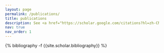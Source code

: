 ```yaml
---
layout: page
permalink: /publications/
title: publications
description: See <a href="https://scholar.google.com/citations?hl=zh-CN&user=qTwd1aEAAAAJ&view_op=list_works&sortby=pubdate" style="color:#b31aaa;">Google Scholar</a> for a full publication list.
nav: true
nav_order: 1
---
```


<!-- _pages/publications.md -->
<div class="publications">

{% bibliography -f {{site.scholar.bibliography}} %}

</div>
